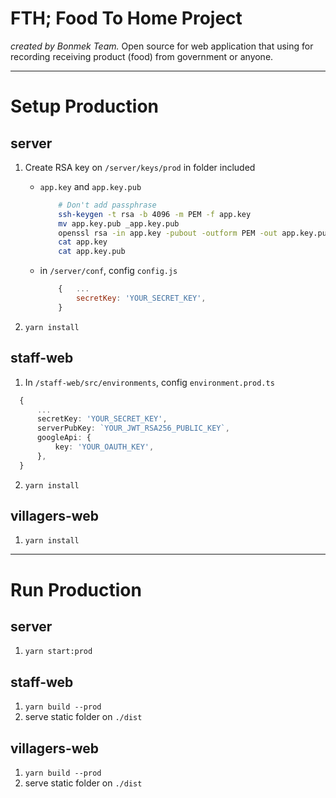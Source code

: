 # FTH; Food To Home Project
*created by Bonmek Team.*
Open source for web application that using for recording receiving product (food) from government or anyone.

-----------

# Setup Production
## server
1. Create RSA key on `/server/keys/prod` in folder included
    - `app.key` and `app.key.pub`

         ```sh
             # Don't add passphrase
             ssh-keygen -t rsa -b 4096 -m PEM -f app.key
             mv app.key.pub _app.key.pub
             openssl rsa -in app.key -pubout -outform PEM -out app.key.pub
             cat app.key
             cat app.key.pub
         ```
    - in `/server/conf`, config `config.js`
         ```js
             {   ...
                 secretKey: 'YOUR_SECRET_KEY',
             }
         ```
2. `yarn install`
## staff-web
1. In `/staff-web/src/environments`, config `environment.prod.ts` 
  ```ts
    {
        ...
        secretKey: 'YOUR_SECRET_KEY',
        serverPubKey: `YOUR_JWT_RSA256_PUBLIC_KEY`,
        googleApi: {
            key: 'YOUR_OAUTH_KEY',
        },
    }
  ```
2. `yarn install`

## villagers-web
1. `yarn install`

---------
# Run Production
## server
1. `yarn start:prod`
   
## staff-web
1. `yarn build --prod`
2. serve static folder on `./dist`

## villagers-web
1. `yarn build --prod`
2. serve static folder on `./dist`
